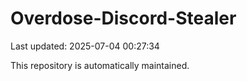 # Overdose-Discord-Stealer

Last updated: 2025-07-04 00:27:34

This repository is automatically maintained.
